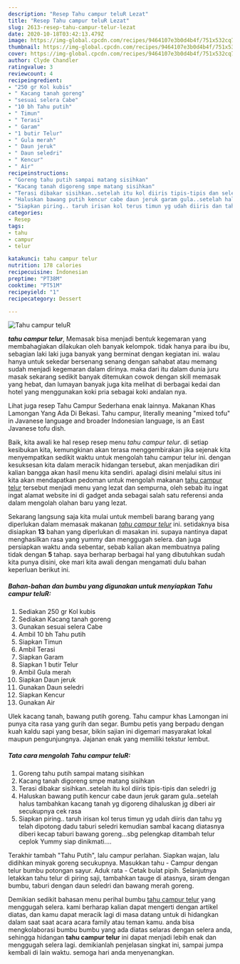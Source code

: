 ```yaml
---
description: "Resep Tahu campur teluR Lezat"
title: "Resep Tahu campur teluR Lezat"
slug: 2613-resep-tahu-campur-telur-lezat
date: 2020-10-18T03:42:13.479Z
image: https://img-global.cpcdn.com/recipes/9464107e3b0d4b4f/751x532cq70/tahu-campur-telur-foto-resep-utama.jpg
thumbnail: https://img-global.cpcdn.com/recipes/9464107e3b0d4b4f/751x532cq70/tahu-campur-telur-foto-resep-utama.jpg
cover: https://img-global.cpcdn.com/recipes/9464107e3b0d4b4f/751x532cq70/tahu-campur-telur-foto-resep-utama.jpg
author: Clyde Chandler
ratingvalue: 3
reviewcount: 4
recipeingredient:
- "250 gr Kol kubis"
- " Kacang tanah goreng"
- "sesuai selera Cabe"
- "10 bh Tahu putih"
- " Timun"
- " Terasi"
- " Garam"
- "1 butir Telur"
- " Gula merah"
- " Daun jeruk"
- " Daun seledri"
- " Kencur"
- " Air"
recipeinstructions:
- "Goreng tahu putih sampai matang sisihkan"
- "Kacang tanah digoreng smpe matang sisihkan"
- "Terasi dibakar sisihkan..setelah itu kol diiris tipis-tipis dan seledri jg"
- "Haluskan bawang putih kencur cabe daun jeruk garam gula..setelah halus tambahkan kacang tanah yg digoreng dihaluskan jg diberi air secukupnya cek rasa"
- "Siapkan piring.. taruh irisan kol terus timun yg udah diiris dan tahu yg telah dipotong dadu taburi seledri kemudian sambal kacang diatasnya diberi kecap taburi bawang goreng...sbg pelengkap ditambah telur ceplok Yummy siap dinikmati...."
categories:
- Resep
tags:
- tahu
- campur
- telur

katakunci: tahu campur telur 
nutrition: 178 calories
recipecuisine: Indonesian
preptime: "PT38M"
cooktime: "PT51M"
recipeyield: "1"
recipecategory: Dessert

---
```



![Tahu campur teluR](https://img-global.cpcdn.com/recipes/9464107e3b0d4b4f/751x532cq70/tahu-campur-telur-foto-resep-utama.jpg)

<b><i>tahu campur telur</i></b>, Memasak bisa menjadi bentuk kegemaran yang membahagiakan dilakukan oleh banyak kelompok. tidak hanya para ibu ibu, sebagian laki laki juga banyak yang berminat dengan kegiatan ini. walau hanya untuk sekedar bersenang senang dengan sahabat atau memang sudah menjadi kegemaran dalam dirinya. maka dari itu dalam dunia juru masak sekarang sedikit banyak ditemukan cowok dengan skill memasak yang hebat, dan lumayan banyak juga kita melihat di berbagai kedai dan hotel yang menggunakan koki pria sebagai koki andalan nya.

Lihat juga resep Tahu Campur Sederhana enak lainnya. Makanan Khas Lamongan Yang Ada Di Bekasi. Tahu campur, literally meaning &#34;mixed tofu&#34; in Javanese language and broader Indonesian language, is an East Javanese tofu dish.

Baik, kita awali ke hal resep resep menu <i>tahu campur telur</i>. di setiap kesibukan kita, kemungkinan akan terasa menggembirakan jika sejenak kita menyempatkan sedikit waktu untuk mengolah tahu campur telur ini. dengan kesuksesan kita dalam meracik hidangan tersebut, akan menjadikan diri kalian bangga akan hasil menu kita sendiri. apalagi disini melalui situs ini kita akan mendapatkan pedoman untuk mengolah makanan <u>tahu campur telur</u> tersebut menjadi menu yang lezat dan sempurna, oleh sebab itu ingat ingat alamat website ini di gadget anda sebagai salah satu referensi anda dalam mengolah olahan baru yang lezat.


Sekarang langsung saja kita mulai untuk membeli barang barang yang diperlukan dalam memasak makanan <u><i>tahu campur telur</i></u> ini. setidaknya bisa disiapkan <b>13</b> bahan yang diperlukan di masakan ini. supaya nantinya dapat menghasilkan rasa yang yummy dan menggugah selera. dan juga persiapkan waktu anda sebentar, sebab kalian akan membuatnya paling tidak dengan <b>5</b> tahap. saya berharap berbagai hal yang dibutuhkan sudah kita punya disini, oke mari kita awali dengan mengamati dulu bahan keperluan berikut ini.

<!--inarticleads1-->

##### Bahan-bahan dan bumbu yang digunakan untuk menyiapkan Tahu campur teluR:

1. Sediakan 250 gr Kol kubis
1. Sediakan  Kacang tanah goreng
1. Gunakan sesuai selera Cabe
1. Ambil 10 bh Tahu putih
1. Siapkan  Timun
1. Ambil  Terasi
1. Siapkan  Garam
1. Siapkan 1 butir Telur
1. Ambil  Gula merah
1. Siapkan  Daun jeruk
1. Gunakan  Daun seledri
1. Siapkan  Kencur
1. Gunakan  Air


Ulek kacang tanah, bawang putih goreng. Tahu campur khas Lamongan ini punya cita rasa yang gurih dan segar. Bumbu petis yang berpadu dengan kuah kaldu sapi yang besar, bikin sajian ini digemari masyarakat lokal maupun pengunjungnya. Jajanan enak yang memiliki tekstur lembut. 

<!--inarticleads2-->

##### Tata cara mengolah Tahu campur teluR:

1. Goreng tahu putih sampai matang sisihkan
1. Kacang tanah digoreng smpe matang sisihkan
1. Terasi dibakar sisihkan..setelah itu kol diiris tipis-tipis dan seledri jg
1. Haluskan bawang putih kencur cabe daun jeruk garam gula..setelah halus tambahkan kacang tanah yg digoreng dihaluskan jg diberi air secukupnya cek rasa
1. Siapkan piring.. taruh irisan kol terus timun yg udah diiris dan tahu yg telah dipotong dadu taburi seledri kemudian sambal kacang diatasnya diberi kecap taburi bawang goreng...sbg pelengkap ditambah telur ceplok Yummy siap dinikmati....


Terakhir tambah &#34;Tahu Putih&#34;, lalu campur perlahan. Siapkan wajan, lalu didihkan minyak goreng secukupnya. Masukkan tahu - Campur dengan telur bumbu potongan sayur. Aduk rata - Cetak bulat pipih. Selanjutnya letakkan tahu telur di piring saji, tambahkan tauge di atasnya, siram dengan bumbu, taburi dengan daun seledri dan bawang merah goreng. 

Demikian sedikit bahasan menu perihal bumbu <u>tahu campur telur</u> yang menggugah selera. kami berharap kalian dapat mengerti dengan artikel diatas, dan kamu dapat meracik lagi di masa datang untuk di hidangkan dalam saat saat acara acara family atau teman kamu. anda bisa mengkolaborasi bumbu bumbu yang ada diatas selaras dengan selera anda, sehingga hidangan <b>tahu campur telur</b> ini dapat menjadi lebih enak dan menggugah selera lagi. demikianlah penjelasan singkat ini, sampai jumpa kembali di lain waktu. semoga hari anda menyenangkan.
